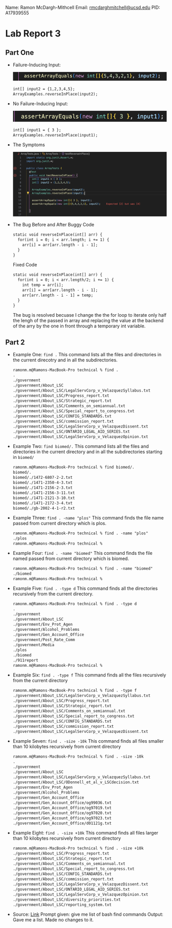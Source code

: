 Name: Ramon McDargh-Mithcell
Email: rmcdarghmitchell@ucsd.edu
PID: A17939555

# Lab Report 3

## Part One

* Failure-Inducing Input:
  
  ![Image](FailureInducingPoint.png)
  ```
  int[] input2 = {1,2,3,4,5};
  ArrayExamples.reverseInPlace(input2);
  ```
* No Failure-Inducing Input:
  
  ![Image](NoFailure.png)
  ```
  int[] input1 = { 3 };
  ArrayExamples.reverseInPlace(input1);
  ```
* The Symptoms
  
  ![Image](Symptoms.png)

* The Bug Before and After
    Buggy Code 
  ```
  static void reverseInPlace(int[] arr) {
    for(int i = 0; i < arr.length; i += 1) {
      arr[i] = arr[arr.length - i - 1];
    }
  }
  ```
  Fixed Code 
  ```
  static void reverseInPlace(int[] arr) {
    for(int i = 0; i < arr.length/2; i += 1) {
      int temp = arr[i];
      arr[i] = arr[arr.length - i - 1];
      arr[arr.length - i - 1] = temp;
    }
  }
  ```
  The bug is resolved becuase I change the the for loop to iterate only half the lengh of the passed in array and replacing the value at the backend of the arry by the one in front through a temporary int variable.

## Part 2

* Example One: `find .`
  This command lists all the files and directories in the current direcotry and in all the subdirectories.
  ```
  ramonm.m@Ramons-MacBook-Pro technical % find .
  .
  ./government
  ./government/About_LSC
  ./government/About_LSC/LegalServCorp_v_VelazquezSyllabus.txt
  ./government/About_LSC/Progress_report.txt
  ./government/About_LSC/Strategic_report.txt
  ./government/About_LSC/Comments_on_semiannual.txt
  ./government/About_LSC/Special_report_to_congress.txt
  ./government/About_LSC/CONFIG_STANDARDS.txt
  ./government/About_LSC/commission_report.txt
  ./government/About_LSC/LegalServCorp_v_VelazquezDissent.txt
  ./government/About_LSC/ONTARIO_LEGAL_AID_SERIES.txt
  ./government/About_LSC/LegalServCorp_v_VelazquezOpinion.txt
  ```
* Example Two: `find biomed/.`
  This command lists all the files and directories in the current directory and in all the subdirectories starting in `biomed/`
  ```
  ramonm.m@Ramons-MacBook-Pro technical % find biomed/.
  biomed/.
  biomed/./1472-6807-2-2.txt
  biomed/./1471-2350-4-3.txt
  biomed/./1471-2156-2-3.txt
  biomed/./1471-2156-3-11.txt
  biomed/./1471-2121-3-10.txt
  biomed/./1471-2172-3-4.txt
  biomed/./gb-2002-4-1-r2.txt
  ```
* Example Three: `find . -name "plos"`
  This command finds the file name passed from current directory which is plos.
  ```
  ramonm.m@Ramons-MacBook-Pro technical % find . -name "plos"
  ./plos
  ramonm.m@Ramons-MacBook-Pro technical %
  ```
* Example Four: `find . -name "biomed"`
  This command finds the file named passed from current directory which is biomed.
  ```
  ramonm.m@Ramons-MacBook-Pro technical % find . -name "biomed"
  ./biomed
  ramonm.m@Ramons-MacBook-Pro technical %
  ```
* Example Five: `find . -type d`
  This command finds all the directories recursively from the current directory.
  ```
  ramonm.m@Ramons-MacBook-Pro technical % find . -type d
  .
  ./government
  ./government/About_LSC
  ./government/Env_Prot_Agen
  ./government/Alcohol_Problems
  ./government/Gen_Account_Office
  ./government/Post_Rate_Comm
  ./government/Media
  ./plos
  ./biomed
  ./911report
  ramonm.m@Ramons-MacBook-Pro technical %
  ```
* Example Six: `find . -type f`
  This command finds all the files recursively from the current directory
  ```
  ramonm.m@Ramons-MacBook-Pro technical % find . -type f
  ./government/About_LSC/LegalServCorp_v_VelazquezSyllabus.txt
  ./government/About_LSC/Progress_report.txt
  ./government/About_LSC/Strategic_report.txt
  ./government/About_LSC/Comments_on_semiannual.txt
  ./government/About_LSC/Special_report_to_congress.txt
  ./government/About_LSC/CONFIG_STANDARDS.txt
  ./government/About_LSC/commission_report.txt
  ./government/About_LSC/LegalServCorp_v_VelazquezDissent.txt
  ```
* Example Seven: `find . -size -10k`
  This command finds all files smaller than 10 kilobytes recursively from current directory
  ```
  ramonm.m@Ramons-MacBook-Pro technical % find . -size -10k
  .
  ./government
  ./government/About_LSC
  ./government/About_LSC/LegalServCorp_v_VelazquezSyllabus.txt
  ./government/About_LSC/ODonnell_et_al_v_LSCdecision.txt
  ./government/Env_Prot_Agen
  ./government/Alcohol_Problems
  ./government/Gen_Account_Office
  ./government/Gen_Account_Office/og99036.txt
  ./government/Gen_Account_Office/og97019.txt
  ./government/Gen_Account_Office/og97020.txt
  ./government/Gen_Account_Office/og97023.txt
  ./government/Gen_Account_Office/d01121g.txt
  ```
* Example Eight: `find . -size +10k`
  This command finds all files larger than 10 kilobytes recursively from current directory
  ```
  ramonm.m@Ramons-MacBook-Pro technical % find . -size +10k 
  ./government/About_LSC/Progress_report.txt
  ./government/About_LSC/Strategic_report.txt
  ./government/About_LSC/Comments_on_semiannual.txt
  ./government/About_LSC/Special_report_to_congress.txt
  ./government/About_LSC/CONFIG_STANDARDS.txt
  ./government/About_LSC/commission_report.txt
  ./government/About_LSC/LegalServCorp_v_VelazquezDissent.txt
  ./government/About_LSC/ONTARIO_LEGAL_AID_SERIES.txt
  ./government/About_LSC/LegalServCorp_v_VelazquezOpinion.txt
  ./government/About_LSC/diversity_priorities.txt
  ./government/About_LSC/reporting_system.txt
  ```
* Source: [Link](https://gemini.google.com/u/1/app/75c19e93ea504179)
  Prompt given: give me list of bash find commands
  Output: Gave me a list. Made no changes to it.


  
  
  
  
  

